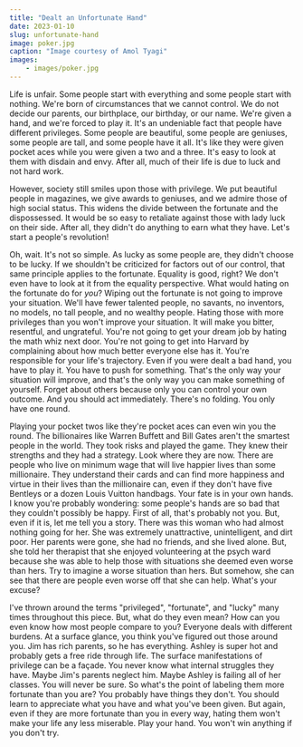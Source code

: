 ```yaml
---
title: "Dealt an Unfortunate Hand"
date: 2023-01-10
slug: unfortunate-hand
image: poker.jpg
caption: "Image courtesy of Amol Tyagi"
images:
    - images/poker.jpg
---
```


Life is unfair. Some people start with everything and some people start with nothing. We're born of circumstances that we cannot control. We do not decide our parents, our birthplace, our birthday, or our name. We're given a hand, and we're forced to play it. It's an undeniable fact that people have different privileges. Some people are beautiful, some people are geniuses, some people are tall, and some people have it all. It's like they were given pocket aces while you were given a two and a three. It's easy to look at them with disdain and envy. After all, much of their life is due to luck and not hard work. 

However, society still smiles upon those with privilege. We put beautiful people in magazines, we give awards to geniuses, and we admire those of high social status. This widens the divide between the fortunate and the dispossessed. It would be so easy to retaliate against those with lady luck on their side. After all, they didn't do anything to earn what they have. Let's start a people's revolution! 

Oh, wait. It's not so simple. As lucky as some people are, they didn't choose to be lucky. If we shouldn't be criticized for factors out of our control, that same principle applies to the fortunate. Equality is good, right? We don't even have to look at it from the equality perspective. What would hating on the fortunate do for *you*? Wiping out the fortunate is not going to improve your situation. We'll have fewer talented people, no savants, no inventors, no models, no tall people, and no wealthy people.  Hating those with more privileges than you won't improve your situation. It will make you bitter, resentful, and ungrateful. You're not going to get your dream job by hating the math whiz next door. You're not going to get into Harvard by complaining about how much better everyone else has it. You're responsible for your life's trajectory. Even if you were dealt a bad hand, you have to play it. You have to push for something. That's the only way your situation will improve, and that's the only way you can make something of yourself. Forget about others because only you can control your own outcome. And you should act immediately. There's no folding. You only have one round. 

Playing your pocket twos like they're pocket aces can even win you the round. The billionaires like Warren Buffett and Bill Gates aren't the smartest people in the world. They took risks and played the game. They knew their strengths and they had a strategy. Look where they are now. There are people who live on minimum wage that will live happier lives than some millionaire. They understand their cards and can find more happiness and virtue in their lives than the millionaire can, even if they don't have five Bentleys or a dozen Louis Vuitton handbags. Your fate is in your own hands. I know you're probably wondering: some people's hands are so bad that they couldn't possibly be happy. First of all, that's probably not you. But, even if it is, let me tell you a story. There was this woman who had almost nothing going for her. She was extremely unattractive, unintelligent, and dirt poor. Her parents were gone, she had no friends, and she lived alone. But, she told her therapist that she enjoyed volunteering at the psych ward because she was able to help those with situations she deemed even worse than hers. Try to imagine a worse situation than hers. But somehow, she can see that there are people even worse off that she can help. What's your excuse?

I've thrown around the terms "privileged", "fortunate", and "lucky" many times throughout this piece. But, what do they even mean? How can you even know how most people compare to you? Everyone deals with different burdens. At a surface glance, you think you've figured out those around you. Jim has rich parents, so he has everything. Ashley is super hot and probably gets a free ride through life. The surface manifestations of privilege can be a façade. You never know what internal struggles they have. Maybe Jim's parents neglect him. Maybe Ashley is failing all of her classes. You will never be sure. So what's the point of labeling them more fortunate than you are? You probably have things they don't. You should learn to appreciate what you have and what you've been given. But again, even if they are more fortunate than you in every way, hating them won't make your life any less miserable. Play your hand. You won't win anything if you don't try.